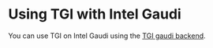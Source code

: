 # Using TGI with Intel Gaudi

You can use TGI on Intel Gaudi using the [TGI gaudi backend](https://huggingface.co/docs/text-generation-inference/backends/gaudi).
